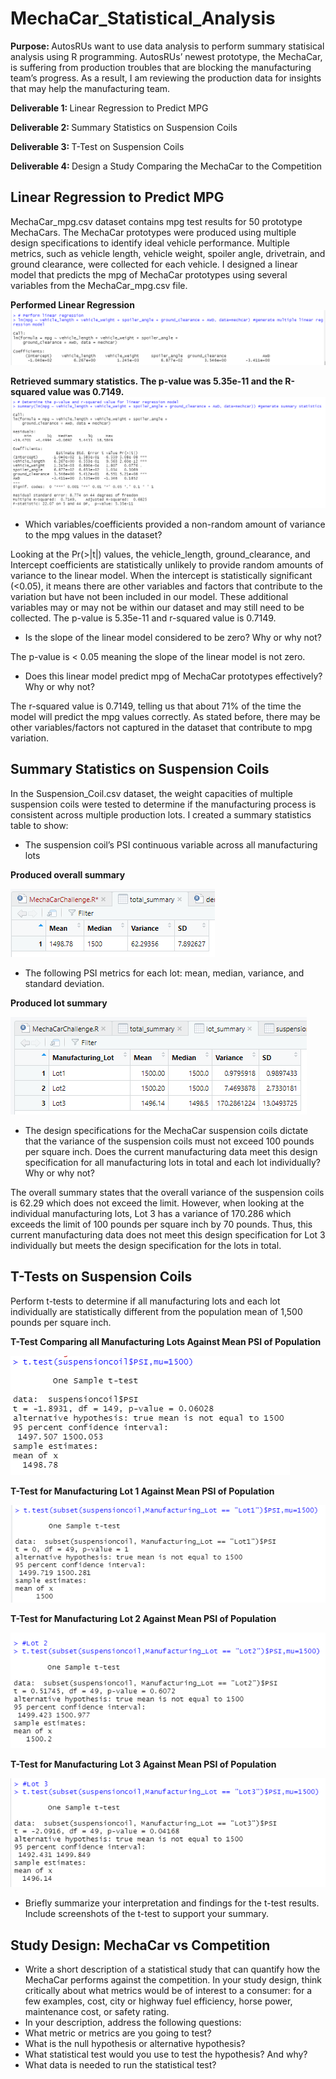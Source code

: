 # MechaCar_Statistical_Analysis

<b> Purpose: </b>
AutosRUs want to use data analysis to perform summary statisical analysis using R programming. AutosRUs’ newest prototype, the MechaCar, is suffering from production troubles that are blocking the manufacturing team’s progress. As a result, I am reviewing the production data for insights that may help the manufacturing team.

<b> Deliverable 1: </b> Linear Regression to Predict MPG

<b> Deliverable 2: </b> Summary Statistics on Suspension Coils

<b> Deliverable 3: </b> T-Test on Suspension Coils

<b> Deliverable 4: </b> Design a Study Comparing the MechaCar to the Competition


## Linear Regression to Predict MPG

MechaCar_mpg.csv dataset contains mpg test results for 50 prototype MechaCars. The MechaCar prototypes were produced using multiple design specifications to identify ideal vehicle performance. Multiple metrics, such as vehicle length, vehicle weight, spoiler angle, drivetrain, and ground clearance, were collected for each vehicle. I designed a linear model that predicts the mpg of MechaCar prototypes using several variables from the MechaCar_mpg.csv file. 

<b> Performed Linear Regression </b>
![img1](https://github.com/Soniaprogram/MechaCar_Statistical_Analysis/blob/main/Images/del1linregress.PNG)

<b> Retrieved summary statistics. The p-value was 5.35e-11 and the R-squared value was 0.7149. </b>
![img2](https://github.com/Soniaprogram/MechaCar_Statistical_Analysis/blob/main/Images/del1summary.PNG)

* Which variables/coefficients provided a non-random amount of variance to the mpg values in the dataset?

Looking at the Pr(>|t|) values, the vehicle_length, ground_clearance, and Intercept coefficients are statistically unlikely to provide random amounts of variance to the linear model. When the intercept is statistically significant (<0.05), it means there are other variables and factors that contribute to the variation but have not been included in our model. These additional variables may or may not be within our dataset and may still need to be collected. 
The p-value is 5.35e-11 and r-squared value is 0.7149. 


* Is the slope of the linear model considered to be zero? Why or why not?

The p-value is < 0.05 meaning the slope of the linear model is not zero. 


* Does this linear model predict mpg of MechaCar prototypes effectively? Why or why not?

The r-squared value is 0.7149, telling us that about 71% of the time the model will predict the mpg values correctly. As stated before, there may be other variables/factors not captured in the dataset that contribute to mpg variation. 


## Summary Statistics on Suspension Coils

In the Suspension_Coil.csv dataset, the weight capacities of multiple suspension coils were tested to determine if the manufacturing process is consistent across multiple production lots. I created a summary statistics table to show:

* The suspension coil’s PSI continuous variable across all manufacturing lots

<b> Produced overall summary </b>

![img3](https://github.com/Soniaprogram/MechaCar_Statistical_Analysis/blob/main/Images/del2total_summary.PNG)


* The following PSI metrics for each lot: mean, median, variance, and standard deviation.

<b> Produced lot summary </b>

![img4](https://github.com/Soniaprogram/MechaCar_Statistical_Analysis/blob/main/Images/del2lot_summary.PNG)


* The design specifications for the MechaCar suspension coils dictate that the variance of the suspension coils must not exceed 100 pounds per square inch. Does the current manufacturing data meet this design specification for all manufacturing lots in total and each lot individually? Why or why not?

The overall summary states that the overall variance of the suspension coils is 62.29 which does not exceed the limit. However, when looking at the individual manufacturing lots, Lot 3 has a variance of 170.286 which exceeds the limit of 100 pounds per square inch by 70 pounds. Thus, this current manufacturing data does not meet this design specification for Lot 3 individually but meets the design specification for the lots in total. 


## T-Tests on Suspension Coils

Perform t-tests to determine if all manufacturing lots and each lot individually are statistically different from the population mean of 1,500 pounds per square inch.

<b> T-Test Comparing all Manufacturing Lots Against Mean PSI of Population </b>

![img8](https://github.com/Soniaprogram/MechaCar_Statistical_Analysis/blob/main/Images/del3onesamplettest.PNG)

<b> T-Test for Manufacturing Lot 1 Against Mean PSI of Population </b>

![img5](https://github.com/Soniaprogram/MechaCar_Statistical_Analysis/blob/main/Images/del3Lot1.PNG)

<b> T-Test for Manufacturing Lot 2 Against Mean PSI of Population </b>

![img6](https://github.com/Soniaprogram/MechaCar_Statistical_Analysis/blob/main/Images/del3Lot2.PNG)

<b> T-Test for Manufacturing Lot 3 Against Mean PSI of Population </b>

![img7](https://github.com/Soniaprogram/MechaCar_Statistical_Analysis/blob/main/Images/del3Lot3.PNG)


* Briefly summarize your interpretation and findings for the t-test results. Include screenshots of the t-test to support your summary.


## Study Design: MechaCar vs Competition

* Write a short description of a statistical study that can quantify how the MechaCar performs against the competition. In your study design, think critically about what metrics would be of interest to a consumer: for a few examples, cost, city or highway fuel efficiency, horse power, maintenance cost, or safety rating.
* In your description, address the following questions:
* What metric or metrics are you going to test?
* What is the null hypothesis or alternative hypothesis?
* What statistical test would you use to test the hypothesis? And why?
* What data is needed to run the statistical test?

